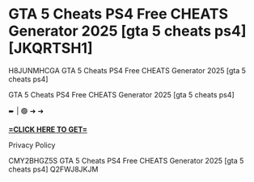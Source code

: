 # GTA 5 Cheats PS4 Free CHEATS Generator 2025 [gta 5 cheats ps4] [JKQRTSH1]

H8JUNMHCGA ​GTA 5 Cheats PS4 Free CHEATS Generator 2025 [gta 5 cheats ps4]

​GTA 5 Cheats PS4 Free CHEATS Generator 2025 [gta 5 cheats ps4]

➨ | 🟢 ➜ ➜ 

**[=CLICK HERE TO GET=](https://www.google.com/url?q=https%3A%2F%2Fappbitly.com%2FMgcbg)**

Privacy Policy

 CMY2BHGZ5S GTA 5 Cheats PS4 Free CHEATS Generator 2025 [gta 5 cheats ps4] Q2FWJ8JKJM


